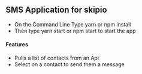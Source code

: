## SMS Application for skipio

- On the Command Line Type yarn or npm install 
- Then type yarn start or npm start to start the app

#### Features

- Pulls a list of contacts from an Api 
- Select on a contact to send them a message